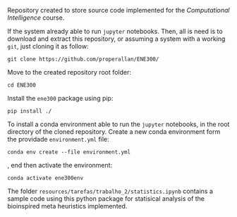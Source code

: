 Repository created to store source code implemented for the *Computational Intelligence* course. 

If the system already able to run `jupyter` notebooks. Then, all is need is to download and extract this repository, or assuming a system with a working `git`, just cloning it as follow:

```
git clone https://github.com/properallan/ENE300/
```

Move to the created repository root folder:

```
cd ENE300
```

Install the `ene300` package using pip:

```
pip install ./
```

To install a conda environment able to run the `jupyter` notebooks, in the root directory of the cloned repository. Create a new conda environment form the providade `environment.yml` file:

```
conda env create --file environment.yml
```

, end then activate the environment:

```
conda activate ene300env
```

The folder `resources/tarefas/trabalho_2/statistics.ipynb` contains a sample code using this python package for statisical analysis of the bioinspired meta heuristics implemented.